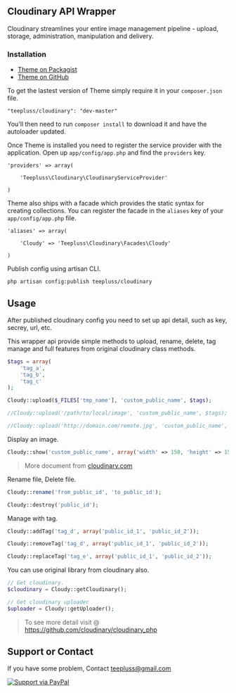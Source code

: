 ## Cloudinary API Wrapper

Cloudinary streamlines your entire image management pipeline - upload, storage, administration, manipulation and delivery.

### Installation

- [Theme on Packagist](https://packagist.org/packages/teepluss/cloudinary)
- [Theme on GitHub](https://github.com/teepluss/laravel4-cloudinary)

To get the lastest version of Theme simply require it in your `composer.json` file.

~~~
"teepluss/cloudinary": "dev-master"
~~~

You'll then need to run `composer install` to download it and have the autoloader updated.

Once Theme is installed you need to register the service provider with the application. Open up `app/config/app.php` and find the `providers` key.

~~~
'providers' => array(

    'Teepluss\Cloudinary\CloudinaryServiceProvider'

)
~~~

Theme also ships with a facade which provides the static syntax for creating collections. You can register the facade in the `aliases` key of your `app/config/app.php` file.

~~~
'aliases' => array(

    'Cloudy' => 'Teepluss\Cloudinary\Facades\Cloudy'

)
~~~

Publish config using artisan CLI.

~~~
php artisan config:publish teepluss/cloudinary
~~~

## Usage

After published cloudinary config you need to set up api detail, such as key, secrey, url, etc.

This wrapper api provide simple methods to upload, rename, delete, tag manage and full features from original cloudinary class methods.

~~~php
$tags = array(
    'tag_a',
    'tag_b',
    'tag_c'
);

Cloudy::upload($_FILES['tmp_name'], 'custom_public_name', $tags);

//Cloudy::upload('/path/to/local/image', 'custom_public_name', $tags);

//Cloudy::upload('http://domain.com/remote.jpg', 'custom_public_name', $tags);
~~~

Display an image.
~~~php
Cloudy::show('custom_public_name', array('width' => 150, 'height' => 150, 'crop' => 'fit', 'radius' => 20));
~~~
> More document from [cloudinary.com](http://cloudinary.com/documentation/image_transformations)

Rename file, Delete file.

~~~php
Cloudy::rename('from_public_id', 'to_public_id');

Cloudy::destroy('public_id');
~~~

Manage with tag.

~~~php
Cloudy::addTag('tag_d', array('public_id_1', 'public_id_2'));

Cloudy::removeTag('tag_d', array('public_id_1', 'public_id_2'));

Cloudy::replaceTag('tag_e', array('public_id_1', 'public_id_2'));
~~~

You can use original library from cloudinary also.

~~~php
// Get cloudinary.
$cloudinary = Cloudy::getCloudinary();

// Get cloudinary uploader
$uploader = Cloudy::getUploader();
~~~
> To see more detail visit @ https://github.com/cloudinary/cloudinary_php

## Support or Contact

If you have some problem, Contact teepluss@gmail.com


[![Support via PayPal](https://rawgithub.com/chris---/Donation-Badges/master/paypal.jpeg)](https://www.paypal.com/cgi-bin/webscr?cmd=_s-xclick&hosted_button_id=9GEC8J7FAG6JA)
